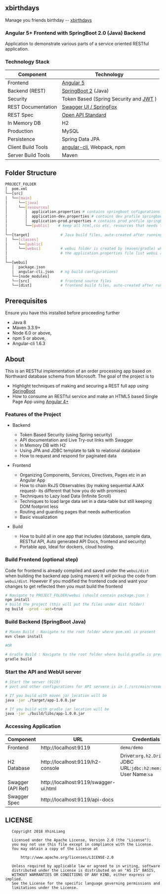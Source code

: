## xbirthdays

Manage you friends birthday -- [xbirthdays](https://xbsd.xhinliang.com)

### Angular 5+ Frontend with SpringBoot 2.0 (Java) Backend
Application to demonstrate various parts of a service oriented RESTful application. 

### Technology Stack
Component         | Technology
---               | ---
Frontend          | [Angular 5](https://github.com/angular/angular)
Backend (REST)    | [SpringBoot 2](https://projects.spring.io/spring-boot) (Java)
Security          | Token Based (Spring Security and [JWT](https://github.com/auth0/java-jwt) )
REST Documentation| [Swagger UI / SpringFox](https://github.com/springfox/springfox)
REST Spec         | [Open API Standard](https://www.openapis.org/) 
In Memory DB      | H2 
Production        | MySQL
Persistence       | Spring Data JPA
Client Build Tools| [angular-cli](https://github.com/angular/angular-cli), Webpack, npm
Server Build Tools| Maven

## Folder Structure
```bash
PROJECT_FOLDER
│  pom.xml           
└──[src]      
│  └──[main]      
│     └──[java]      
│     └──[resources]
│        │  application.properties # contains springboot cofigurations
│        │  application-dev.properties # contains dev profile springboot cofigurations
│        │  application-prod.properties # contains prod profile springboot cofigurations
│        └──[public]    # keep all html,css etc, resources that needs to be exposed to user without security
│
└──[target]              # Java build files, auto-created after running java build: mvn install
│  └──[classes]
│     └──[public]
│     └──[webui]         # webui folder is created by (maven/gradle) which copies webui/dist folder 
│                        # the application.properties file list webui as a resource folder that means files can be accesses http://localhost/<files_inside_webui> 
│
└──[webui]
   │  package.json     
   │  angular-cli.json   # ng build configurations)
   └──[node_modules]
   └──[src]              # frontend source files
   └──[dist]             # frontend build files, auto-created after running angular build: ng -build
```

## Prerequisites
Ensure you have this installed before proceeding further
- Java 8
- Maven 3.3.9+
- Node 6.0 or above,  
- npm 5 or above,   
- Angular-cli 1.6.3

## About
This is an RESTful implementation of an order processing app based on Northward database schema from Microsoft.
The goal of the project is to 
- Highlight techniques of making and securing a REST full app using [SpringBoot](https://projects.spring.io/spring-boot)
- How to consume an RESTful service and make an HTML5 based Single Page App using [Angular 4+](https://github.com/angular/angular)

### Features of the Project
* Backend
  * Token Based Security (using Spring security)
  * API documentation and Live Try-out links with Swagger 
  * In Memory DB with H2 
  * Using JPA and JDBC template to talk to relational database
  * How to request and respond for paginated data 

* Frontend
  * Organizing Components, Services, Directives, Pages etc in an Angular App
  * How to chain RxJS Observables (by making sequential AJAX request- its different that how you do with promises)
  * Techniques to Lazy load Data (Infinite Scroll)
  * Techniques to load large data set in a data-table but still keeping DOM footprint less
  * Routing and guarding pages that needs authentication
  * Basic visualization

* Build
  * How to build all in one app that includes (database, sample data, RESTful API, Auto generated API Docs, frontend and security)
  * Portable app, Ideal for dockers, cloud hosting.

### Build Frontend (optional step)
Code for frontend is already compiled and saved under the ```webui/dist``` 
when building the backend app (using maven) it will pickup the code from ```webui/dist```. However if you modified the frontend code and want your changes to get reflected then you must build the frontend 
```bash
# Navigate to PROJECT_FOLDER/webui (should contain package.json )
npm install
# build the project (this will put the files under dist folder)
ng build --prod --aot=true
```

### Build Backend (SpringBoot Java)
```bash
# Maven Build : Navigate to the root folder where pom.xml is present 
mvn clean install

#OR

# Gradle Build : Navigate to the root folder where build.gradle is present 
gradle build
```

### Start the API and WebUI server
```bash
# Start the server (9119)
# port and other configurations for API servere is in [./src/main/resources/application.properties](/src/main/resources/application.properties) file

# If you build with maven jar location will be 
java -jar ./target/app-1.0.0.jar

# If you build with gradle jar location will be 
java -jar ./build/libs/app-1.0.0.jar
```

### Accessing Application
Component         | URL                                      | Credentials
---               | ---                                      | ---
Frontend          |  http://localhost:9119                   | `demo/demo`
H2 Database       |  http://localhost:9119/h2-console        |  Driver:`org.h2.Driver` <br/> JDBC URL:`jdbc:h2:mem:demo` <br/> User Name:`sa`
Swagger (API Ref) |  http://localhost:9119/swagger-ui.html   | 
Swagger Spec      |  http://localhost:9119/api-docs          |

## LICENSE
```
   Copyright 2018 XhinLiang

   Licensed under the Apache License, Version 2.0 (the "License");
   you may not use this file except in compliance with the License.
   You may obtain a copy of the License at

       http://www.apache.org/licenses/LICENSE-2.0

   Unless required by applicable law or agreed to in writing, software
   distributed under the License is distributed on an "AS IS" BASIS,
   WITHOUT WARRANTIES OR CONDITIONS OF ANY KIND, either express or implied.
   See the License for the specific language governing permissions and
   limitations under the License.
```
